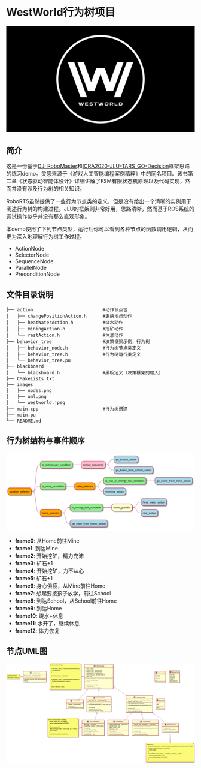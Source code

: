 <!--
 * @Author: your name
 * @Date: 2020-11-15 16:37:17
 * @LastEditTime: 2020-11-15 17:27:37
 * @LastEditors: Please set LastEditors
 * @Description: In User Settings Edit
 * @FilePath: /RoboRTS_BehaviorTree/README.md
-->
# WestWorld行为树项目

![westworld](/assets/westworld.jpeg)

## 简介

这是一份基于[DJI RoboMaster](https://github.com/RoboMaster/RoboRTS)和[ICRA2020-JLU-TARS_GO-Decision](https://github.com/Junking1/ICRA2020-JLU-TARS_GO-Decision/tree/master/%E5%86%B3%E7%AD%96%E6%A0%91/roborts_decision)框架思路的练习demo。灵感来源于《游戏人工智能编程案例精粹》中的同名项目。该书第二章《状态驱动智能体设计》详细讲解了FSM有限状态机原理以及代码实现，然而并没有涉及行为树的相关知识。

RoboRTS虽然提供了一些行为节点类的定义，但是没有给出一个清晰的实例用于阐述行为树的构建过程。JLU的框架则非常好用，思路清晰，然而基于ROS系统的调试操作似乎并没有那么直观形象。

本demo使用了下列节点类型，运行后你可以看到各种节点的函数调用逻辑，从而更为深入地理解行为树工作过程。

+ ActionNode 
+ SelectorNode
+ SequenceNode
+ ParallelNode
+ PreconditionNode


## 文件目录说明

```
├── action                          #动作节点包
│   ├── changePositionAction.h      #更换地点动作
│   ├── heatWaterAction.h           #烧水动作
│   ├── miningAction.h              #挖矿动作
│   └── restAction.h                #休息动作
├── behavior_tree                   #决策框架示例，行为树
│   ├── behavior_node.h             #行为树节点类定义
│   ├── behavior_tree.h             #行为树运行类定义
│   └── behavior_tree.pu            
├── blackboard                  
│   └── blackboard.h                #黑板定义（决策框架的输入）
├── CMakeLists.txt
├── images
│   ├── nodes.png
│   ├── uml.png
│   └── westworld.jpeg
├── main.cpp                        #行为树搭建
├── main.pu
└── README.md
```


## 行为树结构与事件顺序

![nodes](/assets/nodes.png)

+ **frame0**: 从Home前往Mine 
+ **frame1**: 到达Mine
+ **frame2**: 开始挖矿，精力充沛 
+ **frame3**: 矿石+1
+ **frame4**: 开始挖矿，力不从心
+ **frame5**: 矿石+1
+ **frame6**: 身心俱疲，从Mine前往Home
+ **frame7**: 想起要接孩子放学，前往School
+ **frame8**: 到达School，从School前往Home
+ **frame9**: 到达Home
+ **frame10**: 烧水+休息 
+ **frame11**: 水开了，继续休息
+ **frame12**: 体力恢复 



## 节点UML图
![uml](/assets/uml.png)
